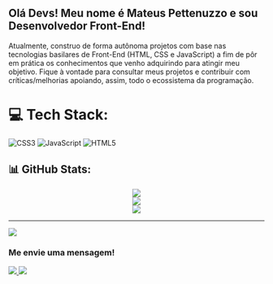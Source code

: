 ## Olá Devs! Meu nome é Mateus Pettenuzzo e sou Desenvolvedor Front-End!
Atualmente, construo de forma autônoma projetos com base nas tecnologias basilares de Front-End (HTML, CSS e JavaScript) a fim de pôr em prática os conhecimentos que venho adquirindo para atingir meu objetivo. Fique à vontade para consultar meus projetos e contribuir com críticas/melhorias apoiando, assim, todo o ecossistema da programação.
<br>


# 💻 Tech Stack:

![CSS3](https://img.shields.io/badge/css3-%231572B6.svg?style=for-the-badge&logo=css3&logoColor=white) 
![JavaScript](https://img.shields.io/badge/javascript-%23323330.svg?style=for-the-badge&logo=javascript&logoColor=%23F7DF1E) 
![HTML5](https://img.shields.io/badge/html5-%23E34F26.svg?style=for-the-badge&logo=html5&logoColor=white)

## 📊 GitHub Stats:
<div align="center">

![](https://github-readme-stats.vercel.app/api?username=mpnmateus&theme=dark&hide_border=false&include_all_commits=false&count_private=false)<br/>
![](https://github-readme-streak-stats.herokuapp.com/?user=mpnmateus&theme=dark&hide_border=false)<br/>
![](https://github-readme-stats.vercel.app/api/top-langs/?username=mpnmateus&theme=dark&hide_border=false&include_all_commits=false&count_private=false&layout=compact)
</div>

---
[![](https://visitcount.itsvg.in/api?id=mpnmateus&icon=0&color=0)](https://visitcount.itsvg.in)

<!-- Proudly created with GPRM ( https://gprm.itsvg.in ) -->
### Me envie uma mensagem!
<div>
  
  <a href = "mailto:mpnmateus@gmail.com"><img src="https://img.shields.io/badge/-Gmail-%23333?style=for-the-badge&logo=gmail&logoColor=white" target="_blank">
      <a href="https://www.linkedin.com/in/mateuspettenuzzo/" target="_blank"><img src="https://img.shields.io/badge/-LinkedIn-%230077B5?style=for-the-badge&logo=linkedin&logoColor=white" target="_blank"></a> 
</div>
